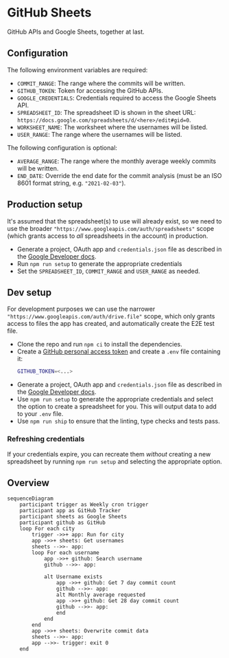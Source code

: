 # GitHub Sheets

GitHub APIs and Google Sheets, together at last.

## Configuration

The following environment variables are required:

- `COMMIT_RANGE`: The range where the commits will be written.
- `GITHUB_TOKEN`: Token for accessing the GitHub APIs.
- `GOOGLE_CREDENTIALS`: Credentials required to access the Google Sheets API.
- `SPREADSHEET_ID`: The spreadsheet ID is shown in the sheet URL: `https://docs.google.com/spreadsheets/d/<here>/edit#gid=0`.
- `WORKSHEET_NAME`: The worksheet where the usernames will be listed.
- `USER_RANGE`: The range where the usernames will be listed.

The following configuration is optional:

- `AVERAGE_RANGE`: The range where the monthly average weekly commits will be written.
- `END_DATE`: Override the end date for the commit analysis (must be an ISO 8601 format string, e.g. `"2021-02-03"`).

## Production setup

It's assumed that the spreadsheet(s) to use will already exist, so we need to use the broader `"https://www.googleapis.com/auth/spreadsheets"` scope (which grants access to _all_ spreadsheets in the account) in production.

- Generate a project, OAuth app and `credentials.json` file as described in the [Google Developer docs].
- Run `npm run setup` to generate the appropriate credentials
- Set the `SPREADSHEET_ID`, `COMMIT_RANGE` and `USER_RANGE` as needed.

## Dev setup

For development purposes we can use the narrower `"https://www.googleapis.com/auth/drive.file"` scope, which only grants access to files the app has created, and automatically create the E2E test file.

- Clone the repo and run `npm ci` to install the dependencies.
- Create a [GitHub personal access token] and create a `.env` file containing it:
    ```bash
    GITHUB_TOKEN=<...>
    ```
- Generate a project, OAuth app and `credentials.json` file as described in the [Google Developer docs].
- Use `npm run setup` to generate the appropriate credentials and select the option to create a spreadsheet for you. This will output data to add to your `.env` file.
- Use `npm run ship` to ensure that the linting, type checks and tests pass.

### Refreshing credentials

If your credentials expire, you can recreate them _without_ creating a new spreadsheet by running `npm run setup` and selecting the appropriate option.

## Overview

```mermaid
sequenceDiagram
    participant trigger as Weekly cron trigger
    participant app as GitHub Tracker
    participant sheets as Google Sheets
    participant github as GitHub
    loop For each city
        trigger ->>+ app: Run for city
        app ->>+ sheets: Get usernames
        sheets -->>- app: 
        loop For each username
            app ->>+ github: Search username
            github -->>- app: 

            alt Username exists
                app ->>+ github: Get 7 day commit count
                github -->>- app: 
                alt Monthly average requested
                app ->>+ github: Get 28 day commit count
                github -->>- app: 
                end
            end
        end
        app ->>+ sheets: Overwrite commit data
        sheets -->>- app: 
        app -->>- trigger: exit 0
    end
```

[github personal access token]: https://docs.github.com/en/authentication/keeping-your-account-and-data-secure/managing-your-personal-access-tokens#creating-a-personal-access-token-classic
[google developer docs]: https://developers.google.com/sheets/api/quickstart/nodejs#set_up_your_environment
